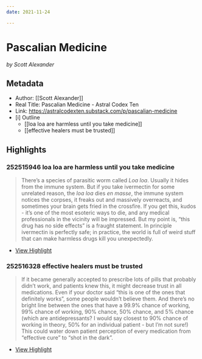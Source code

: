 ```yaml
---
date: 2021-11-24

---
```

# Pascalian Medicine
<cite>by Scott Alexander</cite>

## Metadata
- Author: [[Scott Alexander]]
- Real Title: Pascalian Medicine - Astral Codex Ten
- Link: https://astralcodexten.substack.com/p/pascalian-medicine
- [i] Outline
	- [[loa loa are harmless until you take medicine]]
	- [[effective healers must be trusted]]

## Highlights

### 252515946 loa loa are harmless until you take medicine

> There’s a species of parasitic worm called *Loa loa*. Usually it hides from the immune system. But if you take ivermectin for some unrelated reason, the *loa loa* dies *en masse*, the immune system notices the corpses, it freaks out and massively overreacts, and sometimes your brain gets fried in the crossfire. If you get this, kudos - it’s one of the most esoteric ways to die, and any medical professionals in the vicinity will be impressed. But my point is, “this drug has no side effects” is a fraught statement. In principle ivermectin is perfectly safe; in practice, the world is full of weird stuff that can make harmless drugs kill you unexpectedly.

 * [View Highlight](https://astralcodexten.substack.com/p/pascalian-medicine?token=eyJ1c2VyX2lkIjo4MDc2ODE1LCJwb3N0X2lkIjo0NDM3NTMyNCwiXyI6InpOWllYIiwiaWF0IjoxNjM3Nzc5MTIyLCJleHAiOjE2Mzc3ODI3MjIsImlzcyI6InB1Yi04OTEyMCIsInN1YiI6InBvc3QtcmVhY3Rpb24ifQ.JzU-KlMnIrXWwwLdB593x_B9UXPnP-YuhKXUsCQFCBE&__readwiseLocation=2%2F15%2F0%2F3%2F0%2F0%2F0%2F1%2F2%2F0%2F1%3A7%2C8%2F15%2F0%2F3%2F0%2F0%2F0%2F1%2F2%2F0%2F1%3A481#:~:text=There%E2%80%99s%20a%20species%20of%20parasitic%2Charmless%20drugs%20kill%20you%20unexpectedly.)
 
### 252516328 effective healers must be trusted

> If it became generally accepted to prescribe lots of pills that probably didn’t work, and patients knew this, it might decrease trust in all medications. Even if your doctor said “this is one of the ones that definitely works”, some people wouldn’t believe them. And there’s no bright line between the ones that have a 99.9% chance of working, 99% chance of working, 90% chance, 50% chance, and 5% chance (which are antidepressants? I would say closest to 90% chance of working in theory, 50% for an individual patient - but I’m not sure!) This could water down patient perception of every medication from “effective cure” to “shot in the dark”.

 * [View Highlight](https://astralcodexten.substack.com/p/pascalian-medicine?token=eyJ1c2VyX2lkIjo4MDc2ODE1LCJwb3N0X2lkIjo0NDM3NTMyNCwiXyI6InpOWllYIiwiaWF0IjoxNjM3Nzc5MTIyLCJleHAiOjE2Mzc3ODI3MjIsImlzcyI6InB1Yi04OTEyMCIsInN1YiI6InBvc3QtcmVhY3Rpb24ifQ.JzU-KlMnIrXWwwLdB593x_B9UXPnP-YuhKXUsCQFCBE&__readwiseLocation=0%2F24%2F0%2F3%2F0%2F0%2F0%2F1%2F2%2F0%2F1%3A0%2C0%2F24%2F0%2F3%2F0%2F0%2F0%2F1%2F2%2F0%2F1%3A645#:~:text=If%20it%20became%20generally%20accepted%2Cto%20%E2%80%9Cshot%20in%20the%20dark%E2%80%9D.)
